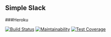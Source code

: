 ## Simple Slack

###Heroku

[![Build Status](https://travis-ci.com/AlexandrKoliukh/frontend-project-lvl4.svg?branch=master)](https://travis-ci.com/AlexandrKoliukh/frontend-project-lvl4)
[![Maintainability](https://api.codeclimate.com/v1/badges/ae7d076ab97ae091ef11/maintainability)](https://codeclimate.com/github/AlexandrKoliukh/frontend-project-lvl4/maintainability)
[![Test Coverage](https://api.codeclimate.com/v1/badges/ae7d076ab97ae091ef11/test_coverage)](https://codeclimate.com/github/AlexandrKoliukh/frontend-project-lvl4/test_coverage)
